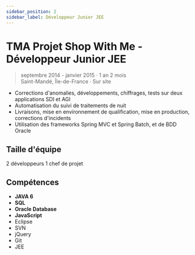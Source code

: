```yaml
---
sidebar_position: 2
sidebar_label: Développeur Junior JEE
---
```


# TMA Projet Shop With Me - Développeur Junior JEE

> septembre 2014 - janvier 2015 · 1 an 2 mois
> \
> Saint-Mandé, Île-de-France · Sur site

- Corrections d'anomalies, développements, chiffrages, tests sur deux applications SDI et AGI
- Automatisation du suivi de traitements de nuit
- Livraisons, mise en environnement de qualification, mise en production, corrections d'incidents
- Utilisation des frameworks Spring MVC et Spring Batch, et de BDD Oracle

## Taille d'équipe

2 développeurs
1 chef de projet

## Compétences

- **JAVA 6**
- **SQL**
- **Oracle Database**
- **JavaScript**
- Eclipse
- SVN
- jQuery
- Git
- JEE

